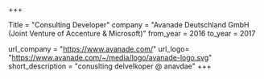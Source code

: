 +++


Title = "Consulting Developer"
company = "Avanade Deutschland GmbH (Joint Venture of Accenture & Microsoft)"
from_year = 2016
to_year = 2017

url_company = "https://www.avanade.com/"
url_logo= "https://www.avanade.com/~/media/logo/avanade-logo.svg"
short_description = "conuslting delvelkoper @ anavdae"
+++
